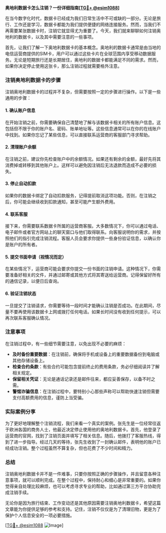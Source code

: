 **奥地利数据卡怎么注销？一份详细指南[[TG💪+ @esim1088](https://t.me/s/esim1088)]**

在当今数字化时代，数据卡已经成为我们日常生活中不可或缺的一部分。无论是旅行、工作还是学习，数据卡都能为我们提供便捷的网络连接服务。然而，当我们不再需要某张数据卡时，注销它就显得尤为重要了。今天，我们就来聊聊如何注销奥地利的数据卡，以及其中需要注意的一些事项。

首先，让我们了解一下奥地利数据卡的基本概念。奥地利的数据卡通常是由当地的电信运营商提供的SIM卡，用户可以通过这些卡片在全球范围内享受移动数据服务。无论是短期旅行还是长期居住，奥地利的数据卡都能满足不同的需求。然而，如果你决定停止使用这张卡，那么注销过程就需要格外注意。

### 注销奥地利数据卡的步骤

注销奥地利数据卡的过程并不复杂，但需要按照一定的步骤进行操作。以下是一些通用的步骤：

#### 1. 确认账户信息

在开始注销之前，你需要确保自己清楚地了解与该数据卡相关的所有账户信息。这包括但不限于你的账户名、密码、账单地址等。这些信息通常可以在你的在线账户中找到。如果你忘记了某些信息，可以直接联系运营商的客服部门寻求帮助。

#### 2. 清理账户余额

在注销之前，建议你先检查账户中的余额情况。如果还有剩余的金额，最好先将其消费掉或转移到其他账户上。这样可以避免因注销后无法退款而造成不必要的损失。

#### 3. 停止自动扣款

如果你的数据卡绑定了自动扣款服务，记得提前取消这项功能。否则，在注销之后，你可能会继续收到扣款通知，甚至可能产生额外费用。

#### 4. 联系客服

接下来，你需要联系数据卡所属的运营商客服。大多数情况下，你可以通过电话、电子邮件或者官方网站上的聊天窗口与他们取得联系。向客服说明你的需求，并按照他们的指引完成注销流程。客服人员会要求你提供一些身份验证信息，以确认你是账户的所有者。

#### 5. 提交书面申请（视情况而定）

在某些情况下，运营商可能会要求你提交一份书面的注销申请。这种情况下，你需要准备好相关的文件，并通过邮寄或其他方式将其寄送给运营商。记得保留好所有的通信记录，以便日后查询。

#### 6. 验证注销状态

一旦提交了注销请求，你需要等待一段时间才能确认注销是否成功。在此期间，尽量不要再使用该数据卡上网或拨打任何电话。如果长时间没有收到任何提示，可以再次联系客服确认情况。

### 注意事项

在注销过程中，有一些细节需要注意，以免出现不必要的麻烦：

- **及时备份重要数据**：在注销前，确保将手机或设备上的重要数据备份到电脑或其他存储设备上。
- **检查合约条款**：有些合约可能包含提前终止的费用条款，务必仔细阅读并了解相关规定。
- **保留相关凭证**：无论是通话记录还是邮件往来，都应妥善保存，以备不时之需。
- **警惕诈骗信息**：在注销过程中，要特别小心那些声称可以帮助快速注销但需要支付高额费用的信息，谨防上当受骗。

### 实际案例分享

为了更好地理解整个注销流程，我们来看一个真实的案例。张先生是一位经常往返于欧洲各国的商务人士，他最近决定停止使用他的奥地利数据卡。首先，他登录了运营商的官网，找到了注销页面并填写了相关信息。随后，他拨打了客服热线，得到了进一步指导。经过几天的等待，张先生收到了一封确认邮件，表明他的账户已经成功注销。整个过程虽然不算复杂，但也花费了不少时间和精力。

### 总结

注销奥地利数据卡并不是一件难事，只要你按照正确的步骤操作，并且留意各种注意事项，就可以顺利完成。在整个过程中，保持耐心和细心是非常重要的。如果你觉得亲自处理比较麻烦，也可以考虑寻求专业的帮助，比如通过第三方平台协助完成注销手续。

无论你是因为旅行结束、工作变动还是其他原因需要注销奥地利数据卡，希望这篇文章能为你提供足够的参考和支持。记住，注销不仅仅是为了清理旧物，更是为了保护个人信息安全的一项必要措施。

[[TG💪+ @esim1088](https://t.me/s/esim1088) ![Image](https://i.postimg.cc/4NQfJmqS/Snipaste-2025-05-13-00-14-12.png)]